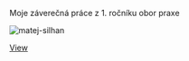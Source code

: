 Moje záverečná práce z 1. ročníku obor praxe


![matej-silhan](https://github.com/Biggy61/1.-rocnik-zaverecna-prace-praxe/assets/115619109/783122d9-7e9a-4905-8241-6b364c4a1d09)

[View](https://biggy61.github.io/1.-rocnik-zaverecna-prace-praxe/)
